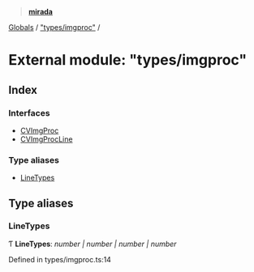 > **[mirada](../README.md)**

[Globals](../README.md) / ["types/imgproc"](_types_imgproc_.md) /

# External module: "types/imgproc"

## Index

### Interfaces

* [CVImgProc](../interfaces/_types_imgproc_.cvimgproc.md)
* [CVImgProcLine](../interfaces/_types_imgproc_.cvimgprocline.md)

### Type aliases

* [LineTypes](_types_imgproc_.md#linetypes)

## Type aliases

###  LineTypes

Ƭ **LineTypes**: *number | number | number | number*

Defined in types/imgproc.ts:14